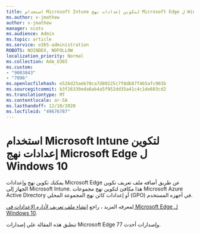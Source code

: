 ```yaml
---
title: استخدام Microsoft Intune لتكوين إعدادات نهج Microsoft Edge ل Windows 10
ms.author: v-jmathew
author: v-jmathew
manager: scotv
ms.audience: Admin
ms.topic: article
ms.service: o365-administration
ROBOTS: NOINDEX, NOFOLLOW
localization_priority: Normal
ms.collection: Adm_O365
ms.custom:
- "9003843"
- "7096"
ms.openlocfilehash: e526d25aeb70ca7d89225c7f8db87f465afc903b
ms.sourcegitcommit: b3f26339eda6ab4a5f952dd35a41c4c1de603cd2
ms.translationtype: MT
ms.contentlocale: ar-SA
ms.lasthandoff: 12/10/2020
ms.locfileid: "49676787"
---
```

# <a name="use-microsoft-intune-to-configure-microsoft-edge-policy-settings-for-windows-10"></a>استخدام Microsoft Intune لتكوين إعدادات نهج Microsoft Edge ل Windows 10

يمكنك تكوين نهج وإعدادات Microsoft Edge عن طريق أضافه ملف تعريف تكوين الجهاز إلى Microsoft Intune. هذا مكافئ لتكوين نهج مجموعات Microsoft Azure Active Directory أو إعدادات كائن نهج المجموعة المحلي (GPO) في أجهزه المستخدم.

لمعرفه المزيد ، راجع [إنشاء ملف تعريف لأداره الإعدادات في Microsoft Edge ل Windows 10](https://go.microsoft.com/fwlink/?linkid=2133700).

تنطبق هذه المقالة علي إصدارات Microsoft Edge 77 وإصدارات أحدث.

